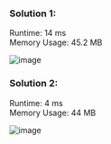<h3> Solution 1: </h3> 
Runtime: 14 ms<br>
Memory Usage: 45.2 MB

![image](https://user-images.githubusercontent.com/22523309/169664408-00ac129e-360e-42ad-9f94-410cebe69e12.png)

<h3> Solution 2: </h3> 
Runtime: 4 ms<br>
Memory Usage: 44 MB

![image](https://user-images.githubusercontent.com/22523309/169664421-b4fd0dec-6f3d-4f05-94c2-e2df77c62ee9.png)
